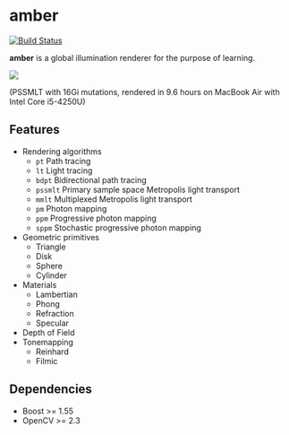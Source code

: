 amber
=====

[![Build Status](https://travis-ci.org/etheriqa/amber.svg?branch=master)](https://travis-ci.org/etheriqa/amber)

**amber** is a global illumination renderer for the purpose of learning.

![](https://gist.githubusercontent.com/etheriqa/fbec5f25fa05084c5abf/raw/6a87d18ae18c56ecf0ee85a00acd9c661a0b59db/pssmlt16g.png)

(PSSMLT with 16Gi mutations, rendered in 9.6 hours on MacBook Air with Intel Core i5-4250U)

Features
--------

- Rendering algorithms
    - `pt` Path tracing
    - `lt` Light tracing
    - `bdpt` Bidirectional path tracing
    - `pssmlt` Primary sample space Metropolis light transport
    - `mmlt` Multiplexed Metropolis light transport
    - `pm` Photon mapping
    - `ppm` Progressive photon mapping
    - `sppm` Stochastic progressive photon mapping
- Geometric primitives
    - Triangle
    - Disk
    - Sphere
    - Cylinder
- Materials
    - Lambertian
    - Phong
    - Refraction
    - Specular
- Depth of Field
- Tonemapping
    - Reinhard
    - Filmic

Dependencies
------------

- Boost >= 1.55
- OpenCV >= 2.3
